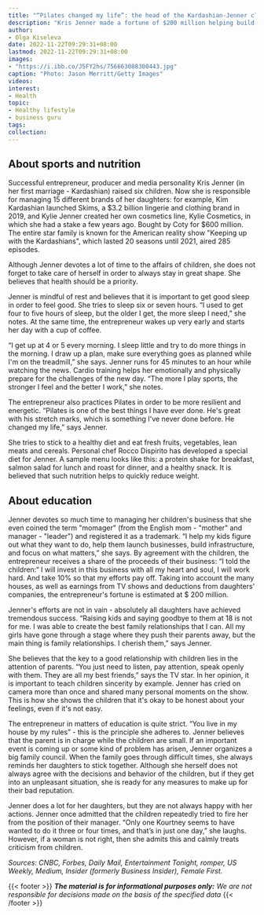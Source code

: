 ```yaml
---
title: "“Pilates changed my life”: the head of the Kardashian-Jenner clan is about sports"
description: "Kris Jenner made a fortune of $200 million helping build her daughters' businesses and starring in TV shows. Here's How an Entrepreneur Raises Successful Kids, and How She Takes Care of Herself Under Huge Workload."
author: 
- Olga Kiseleva
date: 2022-11-22T09:29:31+08:00
lastmod: 2022-11-22T09:29:31+08:00
images: 
- "https://i.ibb.co/J5FY2hs/756663088300443.jpg"
caption: "Photo: Jason Merritt/Getty Images"
videos:
interest:
- Health
topic:
- Healthy lifestyle
- business guru
tags:
collection:
---
```


About sports and nutrition
--------------------------

Successful entrepreneur, producer and media personality Kris Jenner (in her first marriage - Kardashian) raised six children. Now she is responsible for managing 15 different brands of her daughters: for example, Kim Kardashian launched Skims, a $3.2 billion lingerie and clothing brand in 2019, and Kylie Jenner created her own cosmetics line, Kylie Cosmetics, in which she had a stake a few years ago. Bought by Coty for $600 million. The entire star family is known for the American reality show "Keeping up with the Kardashians", which lasted 20 seasons until 2021, aired 285 episodes.

Although Jenner devotes a lot of time to the affairs of children, she does not forget to take care of herself in order to always stay in great shape. She believes that health should be a priority.

Jenner is mindful of rest and believes that it is important to get good sleep in order to feel good. She tries to sleep six or seven hours. “I used to get four to five hours of sleep, but the older I get, the more sleep I need,” she notes. At the same time, the entrepreneur wakes up very early and starts her day with a cup of coffee.

“I get up at 4 or 5 every morning. I sleep little and try to do more things in the morning. I draw up a plan, make sure everything goes as planned while I'm on the treadmill,” she says. Jenner runs for 45 minutes to an hour while watching the news. Cardio training helps her emotionally and physically prepare for the challenges of the new day. “The more I play sports, the stronger I feel and the better I work,” she notes.

The entrepreneur also practices Pilates in order to be more resilient and energetic. “Pilates is one of the best things I have ever done. He's great with his stretch marks, which is something I've never done before. He changed my life,” says Jenner.

She tries to stick to a healthy diet and eat fresh fruits, vegetables, lean meats and cereals. Personal chef Rocco Dispirito has developed a special diet for Jenner. A sample menu looks like this: a protein shake for breakfast, salmon salad for lunch and roast for dinner, and a healthy snack. It is believed that such nutrition helps to quickly reduce weight.

About education
---------------

Jenner devotes so much time to managing her children's business that she even coined the term "momager" (from the English mom - "mother" and manager - "leader") and registered it as a trademark. “I help my kids figure out what they want to do, help them launch businesses, build infrastructure, and focus on what matters,” she says. By agreement with the children, the entrepreneur receives a share of the proceeds of their business: “I told the children:“ I will invest in this business with all my heart and soul, I will work hard. And take 10% so that my efforts pay off. Taking into account the many houses, as well as earnings from TV shows and deductions from daughters' companies, the entrepreneur's fortune is estimated at $ 200 million.

Jenner's efforts are not in vain - absolutely all daughters have achieved tremendous success. “Raising kids and saying goodbye to them at 18 is not for me. I was able to create the best family relationships that I can. All my girls have gone through a stage where they push their parents away, but the main thing is family relationships. I cherish them,” says Jenner.

She believes that the key to a good relationship with children lies in the attention of parents. “You just need to listen, pay attention, speak openly with them. They are all my best friends,” says the TV star. In her opinion, it is important to teach children sincerity by example. Jenner has cried on camera more than once and shared many personal moments on the show. This is how she shows the children that it's okay to be honest about your feelings, even if it's not easy.

The entrepreneur in matters of education is quite strict. “You live in my house by my rules” - this is the principle she adheres to. Jenner believes that the parent is in charge while the children are small. If an important event is coming up or some kind of problem has arisen, Jenner organizes a big family council. When the family goes through difficult times, she always reminds her daughters to stick together. Although she herself does not always agree with the decisions and behavior of the children, but if they get into an unpleasant situation, she is ready for any measures to make up for their bad reputation.

Jenner does a lot for her daughters, but they are not always happy with her actions. Jenner once admitted that the children repeatedly tried to fire her from the position of their manager. “Only one Kourtney seems to have wanted to do it three or four times, and that’s in just one day,” she laughs. However, if a woman is not right, then she admits this and calmly treats criticism from children.

_Sources: CNBC, Forbes, Daily Mail, Entertainment Tonight, romper, US Weekly, Medium, Insider (formerly Business Insider), Female First._

{{< footer >}}
_**The material is for informational purposes only:** We are not responsible for decisions made on the basis of the specified data_
{{< /footer >}}